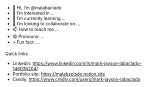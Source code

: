 - 👋 Hi, I’m @malabaclado
- 👀 I’m interested in ...
- 🌱 I’m currently learning ...
- 💞️ I’m looking to collaborate on ...
- 📫 How to reach me ...
- 😄 Pronouns: ...
- ⚡ Fun fact: ...

Quick links
- Linkedin: https://www.linkedin.com/in/mark-jayson-labaclado-14603b204/
- Portfolio site: https://malabaclado.notion.site
- Credly: https://www.credly.com/users/mark-jayson-labaclado



<!---
malabaclado/malabaclado is a ✨ special ✨ repository because its `README.md` (this file) appears on your GitHub profile.
You can click the Preview link to take a look at your changes.
--->
